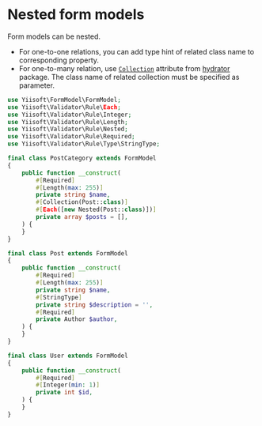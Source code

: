 # Nested form models

Form models can be nested.

- For one-to-one relations, you can add type hint of related class name to corresponding property.
- For one-to-many relation, use
  [`Collection`](https://github.com/yiisoft/hydrator/blob/master/docs/guide/en/typecasting.md#collection) attribute from
  [hydrator](https://github.com/yiisoft/hydrator) package. The class name of related collection must be specified as
  parameter.

```php
use Yiisoft\FormModel\FormModel;
use Yiisoft\Validator\Rule\Each;
use Yiisoft\Validator\Rule\Integer;
use Yiisoft\Validator\Rule\Length;
use Yiisoft\Validator\Rule\Nested;
use Yiisoft\Validator\Rule\Required;
use Yiisoft\Validator\Rule\Type\StringType;

final class PostCategory extends FormModel
{
    public function __construct(
        #[Required]
        #[Length(max: 255)]
        private string $name,
        #[Collection(Post::class)]
        #[Each([new Nested(Post::class)])]
        private array $posts = [],
    ) {
    }
}

final class Post extends FormModel
{
    public function __construct(
        #[Required]
        #[Length(max: 255)]
        private string $name,
        #[StringType]
        private string $description = '',
        #[Required]
        private Author $author,
    ) {
    }
}

final class User extends FormModel
{
    public function __construct(
        #[Required]
        #[Integer(min: 1)]
        private int $id,
    ) {
    }
}
```
